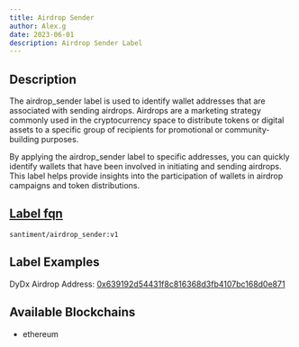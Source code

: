 ```yaml
---
title: Airdrop Sender
author: Alex.g
date: 2023-06-01
description: Airdrop Sender Label
---
```


## Description

The airdrop_sender label is used to identify wallet addresses that are associated with sending airdrops. Airdrops are a marketing strategy commonly used in the cryptocurrency space to distribute tokens or digital assets to a specific group of recipients for promotional or community-building purposes.

By applying the airdrop_sender label to specific addresses, you can quickly identify wallets that have been involved in initiating and sending airdrops. This label helps provide insights into the participation of wallets in airdrop campaigns and token distributions.

## [Label fqn](/label-fqn)

`santiment/airdrop_sender:v1`

## Label Examples

DyDx Airdrop Address: [0x639192d54431f8c816368d3fb4107bc168d0e871](https://etherscan.io/address/0x639192d54431f8c816368d3fb4107bc168d0e871)


## Available Blockchains

* ethereum
